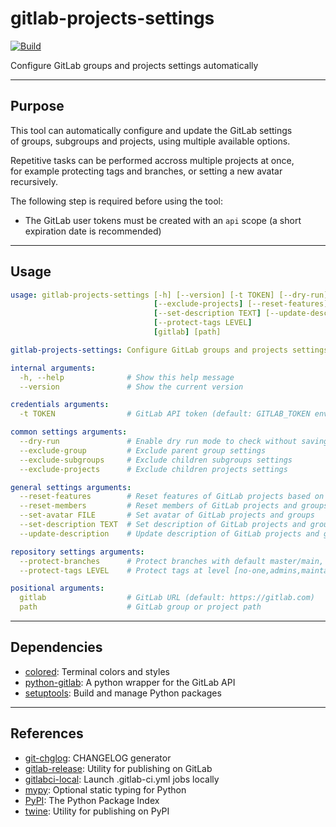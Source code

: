 # gitlab-projects-settings

<!-- markdownlint-disable no-inline-html -->

[![Build](https://gitlab.com/AdrianDC/gitlab-projects-settings/badges/main/pipeline.svg)](https://gitlab.com/AdrianDC/gitlab-projects-settings/-/commits/main/)

Configure GitLab groups and projects settings automatically

---

## Purpose

This tool can automatically configure and update the GitLab settings  
of groups, subgroups and projects, using multiple available options.

Repetitive tasks can be performed accross multiple projects at once,  
for example protecting tags and branches, or setting a new avatar recursively.

The following step is required before using the tool:

- The GitLab user tokens must be created with an `api` scope (a short expiration date is recommended)

---

## Usage

<!-- prettier-ignore-start -->
<!-- readme-help-start -->

```yaml
usage: gitlab-projects-settings [-h] [--version] [-t TOKEN] [--dry-run] [--exclude-group] [--exclude-subgroups]
                                [--exclude-projects] [--reset-features] [--reset-members] [--set-avatar FILE]
                                [--set-description TEXT] [--update-description] [--protect-branches]
                                [--protect-tags LEVEL]
                                [gitlab] [path]

gitlab-projects-settings: Configure GitLab groups and projects settings automatically

internal arguments:
  -h, --help              # Show this help message
  --version               # Show the current version

credentials arguments:
  -t TOKEN                # GitLab API token (default: GITLAB_TOKEN environment)

common settings arguments:
  --dry-run               # Enable dry run mode to check without saving
  --exclude-group         # Exclude parent group settings
  --exclude-subgroups     # Exclude children subgroups settings
  --exclude-projects      # Exclude children projects settings

general settings arguments:
  --reset-features        # Reset features of GitLab projects based on usage
  --reset-members         # Reset members of GitLab projects and groups
  --set-avatar FILE       # Set avatar of GitLab projects and groups
  --set-description TEXT  # Set description of GitLab projects and groups
  --update-description    # Update description of GitLab projects and groups automatically

repository settings arguments:
  --protect-branches      # Protect branches with default master/main, develop and staging
  --protect-tags LEVEL    # Protect tags at level [no-one,admins,maintainers,developers]

positional arguments:
  gitlab                  # GitLab URL (default: https://gitlab.com)
  path                    # GitLab group or project path
```

<!-- readme-help-stop -->
<!-- prettier-ignore-end -->

---

## Dependencies

- [colored](https://pypi.org/project/colored/): Terminal colors and styles
- [python-gitlab](https://pypi.org/project/python-gitlab/): A python wrapper for the GitLab API
- [setuptools](https://pypi.org/project/setuptools/): Build and manage Python packages

---

## References

- [git-chglog](https://github.com/git-chglog/git-chglog): CHANGELOG generator
- [gitlab-release](https://pypi.org/project/gitlab-release/): Utility for publishing on GitLab
- [gitlabci-local](https://pypi.org/project/gitlabci-local/): Launch .gitlab-ci.yml jobs locally
- [mypy](https://pypi.org/project/mypy/): Optional static typing for Python
- [PyPI](https://pypi.org/): The Python Package Index
- [twine](https://pypi.org/project/twine/): Utility for publishing on PyPI
